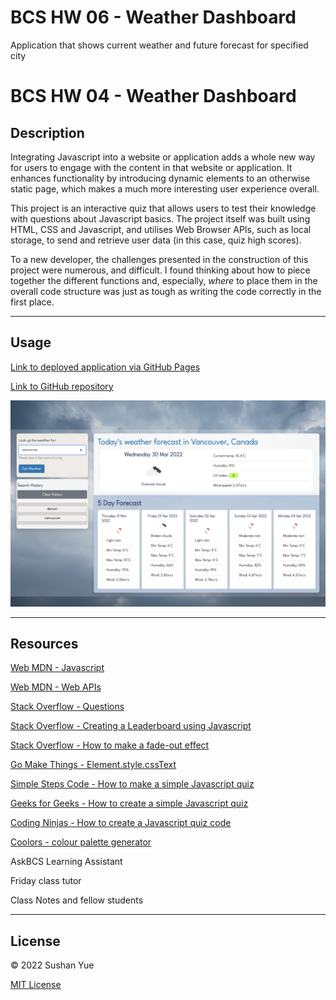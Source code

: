 # BCS HW 06 - Weather Dashboard
Application that shows current weather and future forecast for specified city


# BCS HW 04 - Weather Dashboard

## Description

Integrating Javascript into a website or application adds a whole new way for users to engage with the content in that website or application. It enhances functionality by introducing dynamic elements to an otherwise static page, which makes a much more interesting user experience overall.

This project is an interactive quiz that allows users to test their knowledge with questions about Javascript basics. The project itself was built using HTML, CSS and Javascript, and utilises Web Browser APIs, such as local storage, to send and retrieve user data (in this case, quiz high scores).

To a new developer, the challenges presented in the construction of this project were numerous, and difficult. I found thinking about how to piece together the different functions and, especially, _where_ to place them in the overall code structure was just as tough as writing the code correctly in the first place.

---

## Usage

[Link to deployed application via GitHub Pages](https://atlantablack.github.io/HW06_Weather_Dashboard/)

[Link to GitHub repository](https://github.com/AtlantaBlack/HW04_Code_Quiz)

![Screenshot of Weather Dashboard](assets/images/screenshot-weather-dashboard.jpg?raw=true "Weather Dashboard screenshot")

---

## Resources

[Web MDN - Javascript](https://developer.mozilla.org/en-US/docs/Web/JavaScript)

[Web MDN - Web APIs](https://developer.mozilla.org/en-US/docs/Web/API/)

[Stack Overflow - Questions](https://stackoverflow.com/questions)

[Stack Overflow - Creating a Leaderboard using Javascript](https://stackoverflow.com/questions/52507871/creating-a-leaderboard-in-html-js)

[Stack Overflow - How to make a fade-out effect](https://stackoverflow.com/questions/29017379/how-to-make-fadeout-effect-with-pure-javascript)

[Go Make Things - Element.style.cssText](https://gomakethings.com/the-element.style.csstext-property-in-vanilla-js/)

[Simple Steps Code - How to make a simple Javascript quiz](https://simplestepscode.com/javascript-quiz-tutorial/)

[Geeks for Geeks - How to create a simple Javascript quiz](https://www.geeksforgeeks.org/how-to-create-a-simple-javascript-quiz/)

[Coding Ninjas - How to create a Javascript quiz code](https://www.codingninjas.com/blog/2020/11/03/how-to-create-a-quiz-in-javascript/)

[Coolors - colour palette generator](https://coolors.co/?home)

AskBCS Learning Assistant

Friday class tutor

Class Notes and fellow students

---

## License

© 2022 Sushan Yue

[MIT License](/LICENSE.txt)